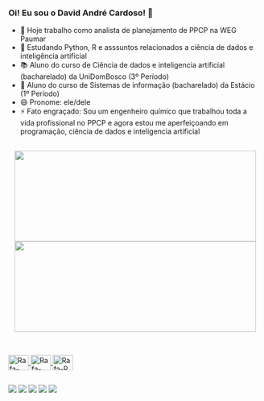 ### Oi! Eu sou o David André Cardoso! 👋

- 🔭 Hoje trabalho como analista de planejamento de PPCP na WEG Paumar
- 🌱 Estudando Python, R e asssuntos relacionados a ciência de dados e inteligência artificial
- 📚 Aluno do curso de Ciência de dados e inteligencia artificial (bacharelado) da UniDomBosco (3º Período)
- 📓 Aluno do curso de Sistemas de informação (bacharelado) da Estácio (1º Período)
- 😄 Pronome: ele/dele
- ⚡ Fato engraçado: Sou um engenheiro químico que trabalhou toda a vida profissional no PPCP e agora estou me aperfeiçoando em programação, ciência de dados e inteligencia artificial

##

<div align="center">
  <a href="https://github.com/DavidCardoso1984">
  <img height="180em" width="480em" src="https://github-readme-stats.vercel.app/api?username=DavidCardoso1984&show_icons=true&theme=dracula&include_all_commits=true&count_private=true"/>
  <img height="180em" width="480em" src="https://github-readme-stats.vercel.app/api/top-langs/?username=DavidCardoso1984&layout=compact&langs_count=7&theme=dracula"/>
</div>

##
 
<div style="display: inline_block"><br>
  <img align="center" alt="Rafa-Python" height="30" width="40" src="https://cdn.jsdelivr.net/gh/devicons/devicon/icons/python/python-original-wordmark.svg">
  <img align="center" alt="Rafa-Jupyter" height="30" width="40" src="https://cdn.jsdelivr.net/gh/devicons/devicon/icons/jupyter/jupyter-original-wordmark.svg">
  <img align="center" alt="Rafa-R" height="30" width="40" src="https://cdn.jsdelivr.net/gh/devicons/devicon/icons/r/r-original.svg">
</div>
  
##
  
<div> 
  <a href="https://www.youtube.com/channel/UCd1sKlfpV-Dt_2VsyKCIK8Q" target="_blank"><img src="https://img.shields.io/badge/YouTube-FF0000?style=for-the-badge&logo=youtube&logoColor=white" target="_blank"></a>
  <a href="https://www.instagram.com/davidandrecardoso3/" target="_blank"><img src="https://img.shields.io/badge/-Instagram-%23E4405F?style=for-the-badge&logo=instagram&logoColor=white" target="_blank"></a>
  <a href = "mailto:david.cardoso1984@gmail.com"><img src="https://img.shields.io/badge/-Gmail-%23333?style=for-the-badge&logo=gmail&logoColor=white" target="_blank"></a>
  <a href="https://www.linkedin.com/in/david-andr%C3%A9-cardoso-a997a857/" target="_blank"><img src="https://img.shields.io/badge/-LinkedIn-%230077B5?style=for-the-badge&logo=linkedin&logoColor=white" target="_blank"></a>
  <a href="https://discord.io/david_cardoso" target="_blank"><img src="https://img.shields.io/badge/Discord-7289DA?style=for-the-badge&logo=discord&logoColor=white" target="_blank"></a>
</div>
